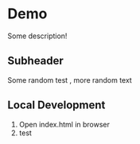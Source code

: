 # Demo

Some description!


## Subheader

Some random test , more random text

## Local Development 

1. Open index.html in browser
2. test